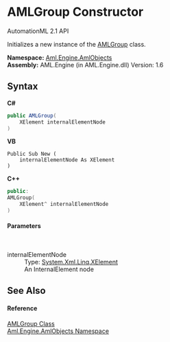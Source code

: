 # AMLGroup Constructor 
AutomationML 2.1 API 

Initializes a new instance of the <a href="T_Aml_Engine_AmlObjects_AMLGroup">AMLGroup</a> class.

**Namespace:**&nbsp;<a href="N_Aml_Engine_AmlObjects">Aml.Engine.AmlObjects</a><br />**Assembly:**&nbsp;AML.Engine (in AML.Engine.dll) Version: 1.6

## Syntax

**C#**<br />
``` C#
public AMLGroup(
	XElement internalElementNode
)
```

**VB**<br />
``` VB
Public Sub New ( 
	internalElementNode As XElement
)
```

**C++**<br />
``` C++
public:
AMLGroup(
	XElement^ internalElementNode
)
```


#### Parameters
&nbsp;<dl><dt>internalElementNode</dt><dd>Type: <a href="https://docs.microsoft.com/dotnet/api/system.xml.linq.xelement" target="_parent" rel="noopener noreferrer">System.Xml.Linq.XElement</a><br />An InternalElement node</dd></dl>

## See Also


#### Reference
<a href="T_Aml_Engine_AmlObjects_AMLGroup">AMLGroup Class</a><br /><a href="N_Aml_Engine_AmlObjects">Aml.Engine.AmlObjects Namespace</a><br />